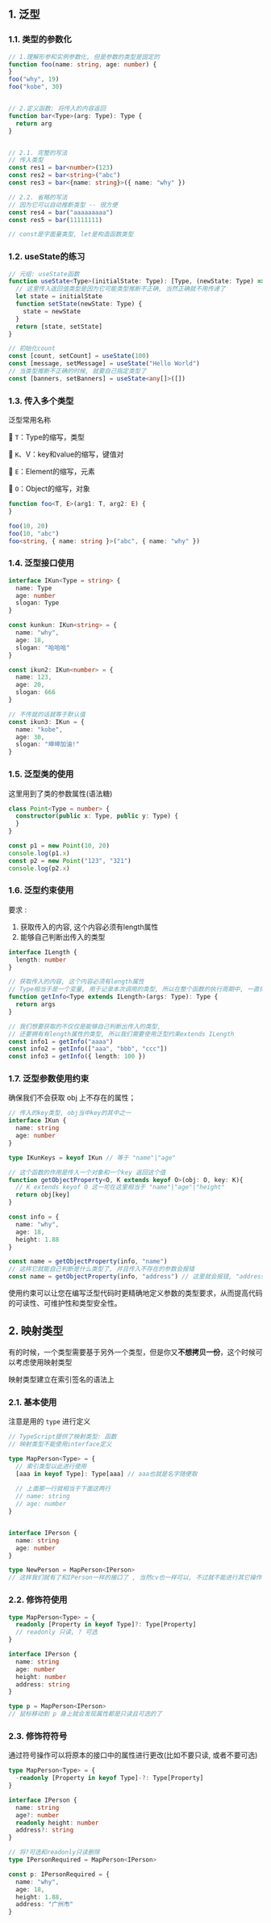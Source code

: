 ## 1. 泛型

### 1.1. 类型的参数化

```typescript
// 1.理解形参和实例参数化, 但是参数的类型是固定的
function foo(name: string, age: number) {
}
foo("why", 19)
foo("kobe", 30)


// 2.定义函数: 将传入的内容返回
function bar<Type>(arg: Type): Type {
  return arg
}


// 2.1. 完整的写法
// 传入类型
const res1 = bar<number>(123)
const res2 = bar<string>("abc")
const res3 = bar<{name: string}>({ name: "why" })

// 2.2. 省略的写法 
// 因为它可以自动推断类型 -- 很方便
const res4 = bar("aaaaaaaaa")
const res5 = bar(11111111)

// const是字面量类型, let是构造函数类型
```



### 1.2. useState的练习

```typescript
// 元组: useState函数
function useState<Type>(initialState: Type): [Type, (newState: Type) => void] {
  // 这里传入返回值类型是因为它可能类型推断不正确, 当然正确就不用传递了
  let state = initialState
  function setState(newState: Type) {
    state = newState
  }
  return [state, setState]
}

// 初始化count
const [count, setCount] = useState(100)
const [message, setMessage] = useState("Hello World")
// 当类型推断不正确的时候, 就要自己指定类型了
const [banners, setBanners] = useState<any[]>([])
```

### 1.3. 传入多个类型

泛型常用名称

 `T`：Type的缩写，类型

 `K`、V：key和value的缩写，键值对

 `E`：Element的缩写，元素

 `O`：Object的缩写，对象

```typescript
function foo<T, E>(arg1: T, arg2: E) {
}

foo(10, 20)
foo(10, "abc")
foo<string, { name: string }>("abc", { name: "why" })
```



### 1.4. 泛型接口使用

```typescript
interface IKun<Type = string> {
  name: Type
  age: number
  slogan: Type
}

const kunkun: IKun<string> = {
  name: "why",
  age: 18,
  slogan: "哈哈哈"
}

const ikun2: IKun<number> = {
  name: 123,
  age: 20,
  slogan: 666
}

// 不传就的话就等于默认值
const ikun3: IKun = {
  name: "kobe",
  age: 30,
  slogan: "坤坤加油!"
}
```



### 1.5. 泛型类的使用

这里用到了类的参数属性(语法糖)

```typescript
class Point<Type = number> {
  constructor(public x: Type, public y: Type) {
  }
}

const p1 = new Point(10, 20)
console.log(p1.x)
const p2 = new Point("123", "321")
console.log(p2.x)
```



### 1.6. 泛型约束使用

要求 : 

1. 获取传入的内容, 这个内容必须有length属性
2. 能够自己判断出传入的类型

```typescript
interface ILength {
  length: number
}

// 获取传入的内容, 这个内容必须有length属性
// Type相当于是一个变量, 用于记录本次调用的类型, 所以在整个函数的执行周期中, 一直保留着参数的类型
function getInfo<Type extends ILength>(args: Type): Type {
  return args
}

// 我们想要获取的不仅仅是能够自己判断出传入的类型, 
// 还要拥有有length属性的类型, 所以我们需要使用泛型约束extends ILength
const info1 = getInfo("aaaa")
const info2 = getInfo(["aaa", "bbb", "ccc"])
const info3 = getInfo({ length: 100 })
```



### 1.7. 泛型参数使用约束

确保我们不会获取 obj 上不存在的属性；

```typescript
// 传入的key类型, obj当中key的其中之一
interface IKun {
  name: string
  age: number
}

type IKunKeys = keyof IKun // 等于 "name"|"age"

// 这个函数的作用是传入一个对象和一个key 返回这个值
function getObjectProperty<O, K extends keyof O>(obj: O, key: K){
  // K extends keyof O 这一坨在这里相当于 "name"|"age"|"height"
  return obj[key]
}

const info = {
  name: "why",
  age: 18,
  height: 1.88
}

const name = getObjectProperty(info, "name")
// 这样它就能自己判断是什么类型了, 并且传入不存在的参数会报错
const name = getObjectProperty(info, "address") // 这里就会报错, "address"不存在于info对象中
```

使用约束可以让您在编写泛型代码时更精确地定义参数的类型要求，从而提高代码的可读性、可维护性和类型安全性。

## 2. 映射类型

有的时候，一个类型需要基于另外一个类型，但是你又**不想拷贝一份**，这个时候可以考虑使用映射类型

 映射类型建立在索引签名的语法上

### 2.1. 基本使用

注意是用的 `type` 进行定义

```typescript
// TypeScript提供了映射类型: 函数
// 映射类型不能使用interface定义

type MapPerson<Type> = {
  // 索引类型以此进行使用
  [aaa in keyof Type]: Type[aaa] // aaa也就是名字随便取
  
  // 上面那一行就相当于下面这两行
  // name: string
  // age: number 
}


interface IPerson {
  name: string
  age: number
}

type NewPerson = MapPerson<IPerson>
// 这样我们就有了和IPerson一样的接口了 , 当然cv也一样可以, 不过就不能进行其它操作了
```

### 2.2. 修饰符使用

```typescript
type MapPerson<Type> = {
  readonly [Property in keyof Type]?: Type[Property]
  // readonly 只读, ? 可选
}

interface IPerson {
  name: string
  age: number
  height: number
  address: string
}

type p = MapPerson<IPerson>
// 鼠标移动到 p 身上就会发现属性都是只读且可选的了
```

### 2.3. 修饰符符号

通过符号操作可以将原本的接口中的属性进行更改(比如不要只读, 或者不要可选)

```typescript
type MapPerson<Type> = {
  -readonly [Property in keyof Type]-?: Type[Property]
}

interface IPerson {
  name: string
  age?: number
  readonly height: number
  address?: string
}

// 将?可选和readonly只读删除
type IPersonRequired = MapPerson<IPerson>

const p: IPersonRequired = {
  name: "why",
  age: 18,
  height: 1.88,
  address: "广州市"
}
```